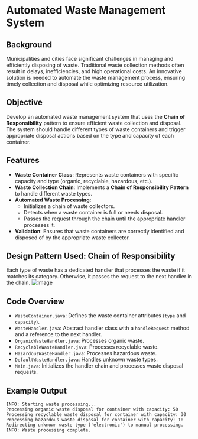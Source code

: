 # Automated Waste Management System

## Background
Municipalities and cities face significant challenges in managing and efficiently disposing of waste. Traditional waste collection methods often result in delays, inefficiencies, and high operational costs. An innovative solution is needed to automate the waste management process, ensuring timely collection and disposal while optimizing resource utilization.

## Objective
Develop an automated waste management system that uses the **Chain of Responsibility** pattern to ensure efficient waste collection and disposal. The system should handle different types of waste containers and trigger appropriate disposal actions based on the type and capacity of each container.

## Features
- **Waste Container Class**: Represents waste containers with specific capacity and type (organic, recyclable, hazardous, etc.).
- **Waste Collection Chain**: Implements a **Chain of Responsibility Pattern** to handle different waste types.
- **Automated Waste Processing**:
  - Initializes a chain of waste collectors.
  - Detects when a waste container is full or needs disposal.
  - Passes the request through the chain until the appropriate handler processes it.
- **Validation**: Ensures that waste containers are correctly identified and disposed of by the appropriate waste collector.

## Design Pattern Used: Chain of Responsibility
Each type of waste has a dedicated handler that processes the waste if it matches its category. Otherwise, it passes the request to the next handler in the chain.
![Image](https://github.com/user-attachments/assets/02e00b85-5161-4a48-a1ed-0b25bfe59c07)

## Code Overview
- `WasteContainer.java`: Defines the waste container attributes (`type` and `capacity`).
- `WasteHandler.java`: Abstract handler class with a `handleRequest` method and a reference to the next handler.
- `OrganicWasteHandler.java`: Processes organic waste.
- `RecyclableWasteHandler.java`: Processes recyclable waste.
- `HazardousWasteHandler.java`: Processes hazardous waste.
- `DefaultWasteHandler.java`: Handles unknown waste types.
- `Main.java`: Initializes the handler chain and processes waste disposal requests.

## Example Output
```
INFO: Starting waste processing...
Processing organic waste disposal for container with capacity: 50
Processing recyclable waste disposal for container with capacity: 30
Processing hazardous waste disposal for container with capacity: 10
Redirecting unknown waste type ('electronic') to manual processing.
INFO: Waste processing complete.
```
